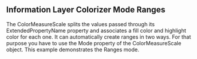 ## Information Layer Colorizer Mode Ranges
The ColorMeasureScale splits the values passed through its ExtendedPropertyName property and associates a fill color and highlight color for each one. It can automatically create ranges in two ways. For that purpose you have to use the Mode property of the ColorMeasureScale object. This example demonstrates the Ranges mode.

[//]: <keywords:MapShapeReader, ShapeFillCollection, RangeCollection, ColorMeasureScale, ExtendedPropertyName> 